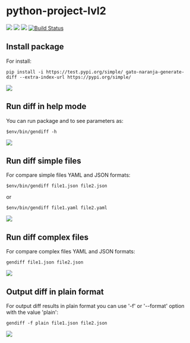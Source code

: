 # python-project-lvl2

<a href="https://codeclimate.com/github/gato-naranja/python-project-lvl2/maintainability"><img src="https://api.codeclimate.com/v1/badges/44b83298ab4181bff76c/maintainability" /></a>
<a href="https://travis-ci.com/github/gato-naranja/python-project-lvl1/jobs/371752498"><img src="https://travis-ci.com/gato-naranja/python-project-lvl2.svg?branch=master" /></a>
<a href="https://codeclimate.com/github/gato-naranja/python-project-lvl2/test_coverage"><img src="https://api.codeclimate.com/v1/badges/44b83298ab4181bff76c/test_coverage" /></a>
<a href="https://actions-badge.atrox.dev/gato-naranja/python-project-lvl2/goto?ref=master"><img alt="Build Status" src="https://img.shields.io/endpoint.svg?url=https%3A%2F%2Factions-badge.atrox.dev%2Fgato-naranja%2Fpython-project-lvl2%2Fbadge%3Fref%3Dmaster&style=flat" /></a>


## Install package

For install:
```
pip install -i https://test.pypi.org/simple/ gato-naranja-generate-diff --extra-index-url https://pypi.org/simple/
```
<a href="https://asciinema.org/a/lvf8QuQCTsqOLS4ZwH7QDqWbU" target="_blank"><img src="https://asciinema.org/a/lvf8QuQCTsqOLS4ZwH7QDqWbU.svg" /></a>

## Run diff in help mode

You can run package and to see parameters as:
```
$env/bin/gendiff -h
```
<a href="https://asciinema.org/a/IVIgvr1XV6ZPKA7kjPm8cfvbd" target="_blank"><img src="https://asciinema.org/a/IVIgvr1XV6ZPKA7kjPm8cfvbd.svg" /></a>

## Run diff simple files

For compare simple files YAML and JSON formats:
```
$env/bin/gendiff file1.json file2.json
```
or
```
$env/bin/gendiff file1.yaml file2.yaml
```
<a href="https://asciinema.org/a/ioqGdlcZRfLK1Hv1n8IblVa4p" target="_blank"><img src="https://asciinema.org/a/ioqGdlcZRfLK1Hv1n8IblVa4p.svg" /></a>

## Run diff complex files
For compare complex files YAML and JSON formats:
```
gendiff file1.json file2.json
```
<a href="https://asciinema.org/a/D5tm8dAesjXKO41VbPxjavtoz" target="_blank"><img src="https://asciinema.org/a/D5tm8dAesjXKO41VbPxjavtoz.svg" /></a>

## Output diff in plain format
For output diff results in plain format you can use '-f' or '--format' option with the value 'plain':
```
gendiff -f plain file1.json file2.json
```
<a href="https://asciinema.org/a/x2Al0RdAzK1vqOjqq8b6GlCjz" target="_blank"><img src="https://asciinema.org/a/x2Al0RdAzK1vqOjqq8b6GlCjz.svg" /></a>
